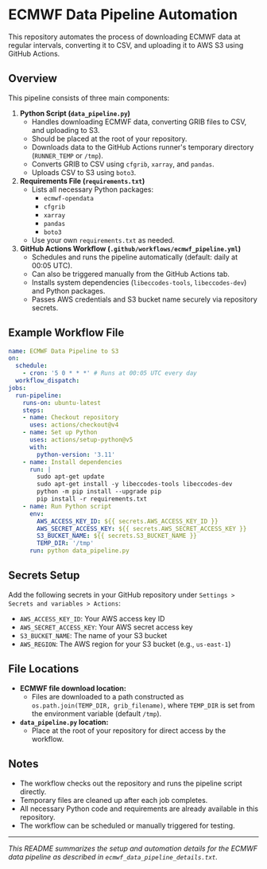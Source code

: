 # ECMWF Data Pipeline Automation

This repository automates the process of downloading ECMWF data at regular intervals, converting it to CSV, and uploading it to AWS S3 using GitHub Actions.

## Overview
This pipeline consists of three main components:
1. **Python Script (`data_pipeline.py`)**
   - Handles downloading ECMWF data, converting GRIB files to CSV, and uploading to S3.
   - Should be placed at the root of your repository.
   - Downloads data to the GitHub Actions runner's temporary directory (`RUNNER_TEMP` or `/tmp`).
   - Converts GRIB to CSV using `cfgrib`, `xarray`, and `pandas`.
   - Uploads CSV to S3 using `boto3`.
2. **Requirements File (`requirements.txt`)**
   - Lists all necessary Python packages:
     - `ecmwf-opendata`
     - `cfgrib`
     - `xarray`
     - `pandas`
     - `boto3`
   - Use your own `requirements.txt` as needed.
3. **GitHub Actions Workflow (`.github/workflows/ecmwf_pipeline.yml`)**
   - Schedules and runs the pipeline automatically (default: daily at 00:05 UTC).
   - Can also be triggered manually from the GitHub Actions tab.
   - Installs system dependencies (`libeccodes-tools`, `libeccodes-dev`) and Python packages.
   - Passes AWS credentials and S3 bucket name securely via repository secrets.

## Example Workflow File
```yaml
name: ECMWF Data Pipeline to S3
on:
  schedule:
    - cron: '5 0 * * *' # Runs at 00:05 UTC every day
  workflow_dispatch:
jobs:
  run-pipeline:
    runs-on: ubuntu-latest
    steps:
    - name: Checkout repository
      uses: actions/checkout@v4
    - name: Set up Python
      uses: actions/setup-python@v5
      with:
        python-version: '3.11'
    - name: Install dependencies
      run: |
        sudo apt-get update
        sudo apt-get install -y libeccodes-tools libeccodes-dev
        python -m pip install --upgrade pip
        pip install -r requirements.txt
    - name: Run Python script
      env:
        AWS_ACCESS_KEY_ID: ${{ secrets.AWS_ACCESS_KEY_ID }}
        AWS_SECRET_ACCESS_KEY: ${{ secrets.AWS_SECRET_ACCESS_KEY }}
        S3_BUCKET_NAME: ${{ secrets.S3_BUCKET_NAME }}
        TEMP_DIR: '/tmp'
      run: python data_pipeline.py
```

## Secrets Setup
Add the following secrets in your GitHub repository under `Settings > Secrets and variables > Actions`:
- `AWS_ACCESS_KEY_ID`: Your AWS access key ID
- `AWS_SECRET_ACCESS_KEY`: Your AWS secret access key
- `S3_BUCKET_NAME`: The name of your S3 bucket
- `AWS_REGION`: The AWS region for your S3 bucket (e.g., `us-east-1`)

## File Locations
- **ECMWF file download location:**
  - Files are downloaded to a path constructed as `os.path.join(TEMP_DIR, grib_filename)`, where `TEMP_DIR` is set from the environment variable (default `/tmp`).
- **`data_pipeline.py` location:**
  - Place at the root of your repository for direct access by the workflow.

## Notes
- The workflow checks out the repository and runs the pipeline script directly.
- Temporary files are cleaned up after each job completes.
- All necessary Python code and requirements are already available in this repository.
- The workflow can be scheduled or manually triggered for testing.

---

*This README summarizes the setup and automation details for the ECMWF data pipeline as described in `ecmwf_data_pipeline_details.txt`.*
